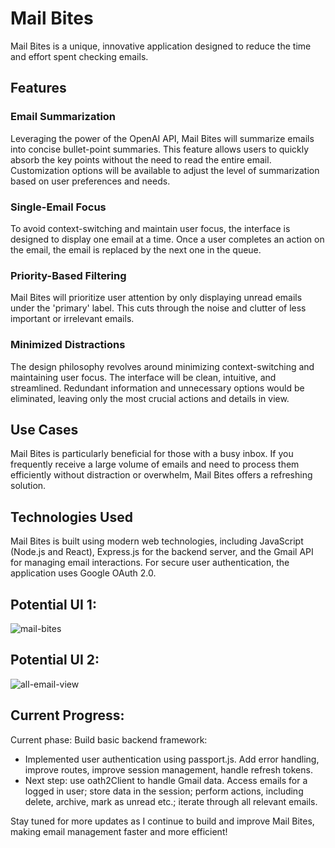 # Mail Bites
Mail Bites is a unique, innovative application designed to reduce the time and effort spent checking emails.

## Features
### Email Summarization
Leveraging the power of the OpenAI API, Mail Bites will summarize emails into concise bullet-point summaries. This feature allows users to quickly absorb the key points without the need to read the entire email. Customization options will be available to adjust the level of summarization based on user preferences and needs.

### Single-Email Focus
To avoid context-switching and maintain user focus, the interface is designed to display one email at a time. Once a user completes an action on the email, the email is replaced by the next one in the queue.

### Priority-Based Filtering
Mail Bites will prioritize user attention by only displaying unread emails under the 'primary' label. This cuts through the noise and clutter of less important or irrelevant emails.

### Minimized Distractions
The design philosophy revolves around minimizing context-switching and maintaining user focus. The interface will be clean, intuitive, and streamlined. Redundant information and unnecessary options would be eliminated, leaving only the most crucial actions and details in view.

## Use Cases
Mail Bites is particularly beneficial for those with a busy inbox. If you frequently receive a large volume of emails and need to process them efficiently without distraction or overwhelm, Mail Bites offers a refreshing solution.

## Technologies Used
Mail Bites is built using modern web technologies, including JavaScript (Node.js and React), Express.js for the backend server, and the Gmail API for managing email interactions. For secure user authentication, the application uses Google OAuth 2.0.

## Potential UI 1:
![mail-bites](https://github.com/josiah-tesfu/Mail-Bites/assets/71205057/392081e8-b48b-4972-9abe-e9f9cd075691)

## Potential UI 2:
![all-email-view](https://github.com/josiah-tesfu/Mail-Bites/assets/71205057/e03851cf-32ed-49ee-b80e-ffd3e6aa80a0)


## Current Progress:

Current phase: Build basic backend framework:

- Implemented user authentication using passport.js. Add error handling, improve routes, improve session management, handle refresh tokens.
- Next step: use oath2Client to handle Gmail data. Access emails for a logged in user; store data in the session; perform actions, including delete, archive, mark as unread etc.; iterate through all relevant emails.


Stay tuned for more updates as I continue to build and improve Mail Bites, making email management faster and more efficient!


